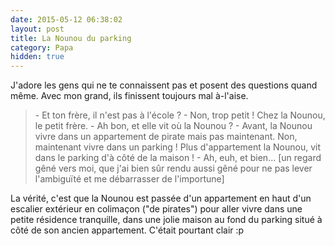 ```yaml
---
date: 2015-05-12 06:38:02
layout: post
title: La Nounou du parking
category: Papa
hidden: true
---
```


J'adore les gens qui ne te connaissent pas et posent des questions quand même. Avec mon grand, ils finissent toujours mal à-l'aise.

> \- Et ton frère, il n'est pas à l'école ?
> \- Non, trop petit ! Chez la Nounou, le petit frère.
> \- Ah bon, et elle vit où la Nounou ?
> \- Avant, la Nounou vivre dans un appartement de pirate mais pas maintenant. Non, maintenant vivre dans un parking ! Plus d'appartement la Nounou, vit dans le parking d'à côté de la maison !
> \- Ah, euh, et bien... [un regard gêné vers moi, que j'ai bien sûr rendu aussi gêné pour ne pas lever l'ambiguïté et me débarrasser de l'importune]

La vérité, c'est que la Nounou est passée d'un appartement en haut d'un escalier extérieur en colimaçon ("de pirates") pour aller vivre dans une petite résidence tranquille, dans une jolie maison au fond du parking situé à côté de son ancien appartement. C'était pourtant clair :p

